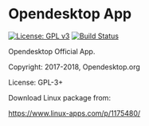 # Opendesktop App

[![License: GPL v3](https://img.shields.io/badge/License-GPL%20v3-blue.svg)](https://www.gnu.org/licenses/gpl-3.0)
[![Build Status](https://travis-ci.org/opendesktop/opendesktop-app.svg?branch=master)](https://travis-ci.org/opendesktop/opendesktop-app)

Opendesktop Official App.

Copyright: 2017-2018, Opendesktop.org

License: GPL-3+

Download Linux package from:

https://www.linux-apps.com/p/1175480/
